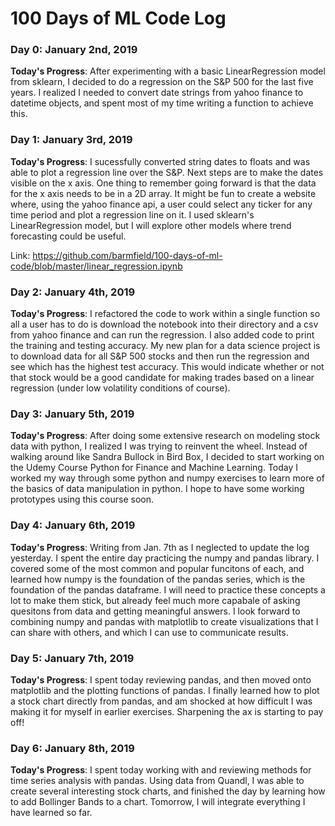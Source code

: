 # 100 Days of ML Code Log

### Day 0: January 2nd, 2019

**Today's Progress**: After experimenting with a basic LinearRegression model
from sklearn, I decided to do a regression on the S&P 500 for the last five
years. I realized I needed to convert date strings from yahoo finance to
datetime objects, and spent most of my time writing a function to achieve this.


### Day 1: January 3rd, 2019

**Today's Progress**: I sucessfully converted string dates to floats and was
able to plot a regression line over the S&P. Next steps are to make the dates
visible on the x axis. One thing to remember going forward is that the data for
the x axis needs to be in a 2D array. It might be fun to create a website
where, using the yahoo finance api, a user could select any ticker for any time
period and plot a regression line on it. I used sklearn's LinearRegression
model, but I will explore other models where trend forecasting could be useful. 

Link: https://github.com/barmfield/100-days-of-ml-code/blob/master/linear_regression.ipynb

### Day 2: January 4th, 2019

**Today's Progress**: I refactored the code to work within a single function
so all a user has to do is download the notebook into their directory and a csv
from yahoo finance and can run the regression. I also added code to print the
training and testing accuracy. My new plan for a data science project is to
download data for all S&P 500 stocks and then run the regression and see which
has the highest test accuracy. This would indicate whether or not that stock
would be a good candidate for making trades based on a linear regression (under
low volatility conditions of course). 

### Day 3: January 5th, 2019

**Today's Progress**: After doing some extensive research on modeling stock
data with python, I realized I was trying to reinvent the wheel. Instead of
walking around like Sandra Bullock in Bird Box, I decided to start working on
the Udemy Course Python for Finance and Machine Learning. Today I worked my way
through some python and numpy exercises to learn more of the basics of data
manipulation in python. I hope to have some working prototypes using this
course soon. 

### Day 4: January 6th, 2019

**Today's Progress**: Writing from Jan. 7th as I neglected to update the log
yesterday. I spent the entire day practicing the numpy and pandas library.
I covered some of the most common and popular funcitons of each, and learned
how numpy is the foundation of the pandas series, which is the foundation of
the pandas dataframe. I will need to practice these concepts a lot to make them
stick, but already feel much more capabale of asking quesitons from data and
getting meaningful answers. I look forward to combining numpy and pandas with
matplotlib to create visualizations that I can share with others, and which I
can use to communicate results.

### Day 5: January 7th, 2019

**Today's Progress**: I spent today reviewing pandas, and then moved onto
matplotlib and the plotting functions of pandas. I finally learned how to plot
a stock chart directly from pandas, and am shocked at how difficult I was
making it for myself in earlier exercises. Sharpening the ax is starting to pay
off! 

### Day 6: January 8th, 2019

**Today's Progress**: I spent today working with and reviewing methods for time
series analysis with pandas. Using data from Quandl, I was able to create
several interesting stock charts, and finished the day by learning how to add
Bollinger Bands to a chart. Tomorrow, I will integrate everything I have
learned so far. 
